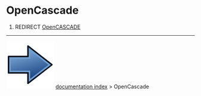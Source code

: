 # OpenCascade
1.  REDIRECT [OpenCASCADE](OpenCASCADE.md)



---
![](images/Button_right.svg) [documentation index](../README.md) > OpenCascade
